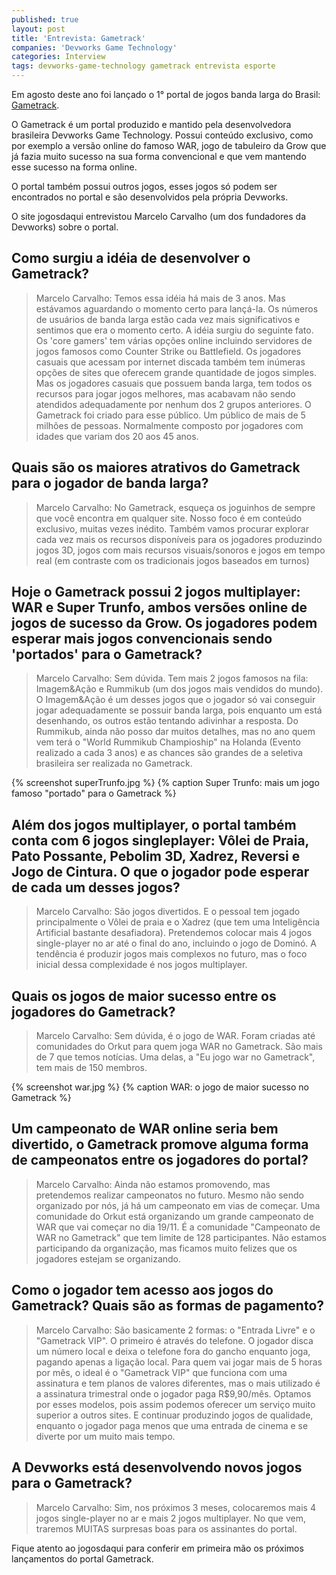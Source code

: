 ```yaml
---
published: true
layout: post
title: 'Entrevista: Gametrack'
companies: 'Devworks Game Technology'
categories: Interview
tags: devworks-game-technology gametrack entrevista esporte
---
```

Em agosto deste ano foi lançado o 1° portal de jogos banda larga do Brasil: [Gametrack](http://www.gametrack.com.br).

O Gametrack é um portal produzido e mantido pela desenvolvedora brasileira Devworks Game Technology. Possui conteúdo exclusivo, como por exemplo a versão online do famoso WAR, jogo de tabuleiro da Grow que já fazia muito sucesso na sua forma convencional e que vem mantendo esse sucesso na forma online.

O portal também possui outros jogos, esses jogos só podem ser encontrados no portal e são desenvolvidos pela própria Devworks.

O site jogosdaqui entrevistou Marcelo Carvalho (um dos fundadores da Devworks) sobre o portal.

## Como surgiu a idéia de desenvolver o Gametrack?
> Marcelo Carvalho: Temos essa idéia há mais de 3 anos. Mas estávamos aguardando o momento certo para lançá-la. Os números de usuários de banda larga estão cada vez mais significativos e sentimos que era o momento certo. A idéia surgiu do seguinte fato. Os 'core gamers' tem várias opções online incluindo servidores de jogos famosos como Counter Strike ou Battlefield. Os jogadores casuais que acessam por internet discada também tem inúmeras opções de sites que oferecem grande quantidade de jogos simples. Mas os jogadores casuais que possuem banda larga, tem todos os recursos para jogar jogos melhores, mas acabavam não sendo atendidos adequadamente por nenhum dos 2 grupos anteriores. O Gametrack foi criado para esse público. Um público de mais de 5 milhões de pessoas. Normalmente composto por jogadores com idades que variam dos 20 aos 45 anos.

## Quais são os maiores atrativos do Gametrack para o jogador de banda larga?
> Marcelo Carvalho: No Gametrack, esqueça os joguinhos de sempre que você encontra em qualquer site. Nosso foco é em conteúdo exclusivo, muitas vezes inédito. Também vamos procurar explorar cada vez mais os recursos disponíveis para os jogadores produzindo jogos 3D, jogos com mais recursos visuais/sonoros e jogos em tempo real (em contraste com os tradicionais jogos baseados em turnos)

## Hoje o Gametrack possui 2 jogos multiplayer: WAR e Super Trunfo, ambos versões online de jogos de sucesso da Grow. Os jogadores podem esperar mais jogos convencionais sendo 'portados' para o Gametrack?
> Marcelo Carvalho: Sem dúvida. Tem mais 2 jogos famosos na fila: Imagem&amp;Ação e Rummikub (um dos jogos mais vendidos do mundo). O Imagem&amp;Ação é um desses jogos que o jogador só vai conseguir jogar adequadamente se possuir banda larga, pois enquanto um está desenhando, os outros estão tentando adivinhar a resposta. Do Rummikub, ainda não posso dar muitos detalhes, mas no ano quem vem terá o "World Rummikub Champioship" na Holanda (Evento realizado a cada 3 anos) e as chances são grandes de a seletiva brasileira ser realizada no Gametrack.

{% screenshot superTrunfo.jpg %}
{% caption Super Trunfo: mais um jogo famoso "portado" para o Gametrack %}

## Além dos jogos multiplayer, o portal também conta com 6 jogos singleplayer: Vôlei de Praia, Pato Possante, Pebolim 3D, Xadrez, Reversi e Jogo de Cintura. O que o jogador pode esperar de cada um desses jogos?
> Marcelo Carvalho: São jogos divertidos. E o pessoal tem jogado principalmente o Vôlei de praia e o Xadrez (que tem uma Inteligência Artificial bastante desafiadora). Pretendemos colocar mais 4 jogos single-player no ar até o final do ano, incluindo o jogo de Dominó. A tendência é produzir jogos mais complexos no futuro, mas o foco inicial dessa complexidade é nos jogos multiplayer.

## Quais os jogos de maior sucesso entre os jogadores do Gametrack?
> Marcelo Carvalho: Sem dúvida, é o jogo de WAR. Foram criadas até comunidades do Orkut para quem joga WAR no Gametrack. São mais de 7 que temos notícias. Uma delas, a "Eu jogo war no Gametrack", tem mais de 150 membros.

{% screenshot war.jpg %}
{% caption WAR: o jogo de maior sucesso no Gametrack %}

## Um campeonato de WAR online seria bem divertido, o Gametrack promove alguma forma de campeonatos entre os jogadores do portal?
> Marcelo Carvalho: Ainda não estamos promovendo, mas pretendemos realizar campeonatos no futuro. Mesmo não sendo organizado por nós, já há um campeonato em vias de começar. Uma comunidade do Orkut está organizando um grande campeonato de WAR que vai começar no dia 19/11. É a comunidade "Campeonato de WAR no Gametrack" que tem limite de 128 participantes. Não estamos participando da organização, mas ficamos muito felizes que os jogadores estejam se organizando.

## Como o jogador tem acesso aos jogos do Gametrack? Quais são as formas de pagamento?
> Marcelo Carvalho: São basicamente 2 formas: o "Entrada Livre" e o "Gametrack VIP". O primeiro é através do telefone. O jogador disca um número local e deixa o telefone fora do gancho enquanto joga, pagando apenas a ligação local. Para quem vai jogar mais de 5 horas por mês, o ideal é o "Gametrack VIP" que funciona com uma assinatura e tem planos de valores diferentes, mas o mais utilizado é a assinatura trimestral onde o jogador paga R$9,90/mês. Optamos por esses modelos, pois assim podemos oferecer um serviço muito superior a outros sites. E continuar produzindo jogos de qualidade, enquanto o jogador paga menos que uma entrada de cinema e se diverte por um muito mais tempo.

## A Devworks está desenvolvendo novos jogos para o Gametrack?
> Marcelo Carvalho: Sim, nos próximos 3 meses, colocaremos mais 4 jogos single-player no ar e mais 2 jogos multiplayer. No que vem, traremos MUITAS surpresas boas para os assinantes do portal.

Fique atento ao jogosdaqui para conferir em primeira mão os próximos lançamentos do portal Gametrack.